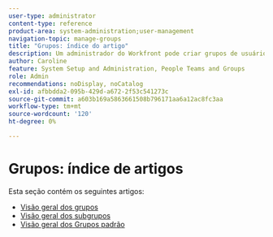 ```yaml
---
user-type: administrator
content-type: reference
product-area: system-administration;user-management
navigation-topic: manage-groups
title: "Grupos: índice do artigo"
description: Um administrador do Workfront pode criar grupos de usuários que coincidam com a estrutura departamental. Os grupos são semelhantes a, mas distintos de equipes e empresas. O administrador do Workfront concede aos grupos acesso às áreas do Workfront onde precisam trabalhar e se comunicar. Cada grupo pode manter suas informações do Workfront, como usuários, modelos, formulários personalizados e projetos, separadas das de outros departamentos. Pelo menos um administrador de grupo é necessário para cada grupo. Os administradores de grupo podem usar a página Grupos para gerenciar seus grupos em um único local. Você pode criar até 14 níveis de subgrupos em um grupo.
author: Caroline
feature: System Setup and Administration, People Teams and Groups
role: Admin
recommendations: noDisplay, noCatalog
exl-id: afbbdda2-095b-429d-a672-2f53c541273c
source-git-commit: a603b169a5863661508b796171aa6a12ac8fc3aa
workflow-type: tm+mt
source-wordcount: '120'
ht-degree: 0%

---
```


# Grupos: índice de artigos

Esta seção contém os seguintes artigos:

* [Visão geral dos grupos](../../../administration-and-setup/manage-groups/groups-overview/groups.md)
* [Visão geral dos subgrupos](../../../administration-and-setup/manage-groups/groups-overview/subgroups.md)
* [Visão geral dos Grupos padrão](../../../administration-and-setup/manage-groups/groups-overview/home-groups.md)
